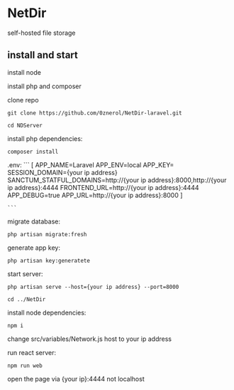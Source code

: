 # NetDir
self-hosted file storage
## install and start

install node

install php and composer

clone repo
  ```
  git clone https://github.com/0znerol/NetDir-laravel.git
  ```
  ```
  cd NDServer
  ```
  install php dependencies:
  ```
  composer install 
  ```
  .env:
    ```
    [
    APP_NAME=Laravel
    APP_ENV=local
    APP_KEY=
    SESSION_DOMAIN={your ip address}
    SANCTUM_STATFUL_DOMAINS=http://{your ip address}:8000,http://{your ip address}:4444
    FRONTEND_URL=http://{your ip address}:4444
    APP_DEBUG=true
    APP_URL=http://{your ip address}:8000
    ]

    
    ```
  migrate database:
  ```
  php artisan migrate:fresh
  ```
  generate app key:
  ```
  php artisan key:generatete
  ```
  start server:
  ```
  php artisan serve --host={your ip address} --port=8000
  ```
  ```
  cd ../NetDir
  ```
  install node dependencies:
  ```
  npm i
  ```
  change src/variables/Network.js host to your ip address
  
  run react server:
  ```
  npm run web
  ```
  open the page via {your ip}:4444 not localhost

